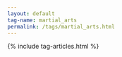 ```yaml
---
layout: default
tag-name: martial_arts
permalink: /tags/martial_arts.html
---
```


{% include tag-articles.html %}
